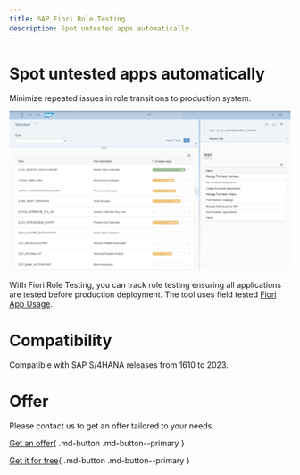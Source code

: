 ```yaml
---
title: SAP Fiori Role Testing
description: Spot untested apps automatically.
---
```

# Spot untested apps automatically

Minimize repeated issues in role transitions to production system.

[![](res/frt.png)](res/frt.png)

With Fiori Role Testing, you can track role testing ensuring all applications are tested before production deployment. The tool uses field tested [Fiori App Usage](https://help.fioriappsusage.org).

# Compatibility

Compatible with SAP S/4HANA releases from 1610 to 2023.

# Offer

Please contact us to get an offer tailored to your needs.

[Get an offer](contact.md){ .md-button .md-button--primary }

[Get it for free](get-for-free.md){ .md-button .md-button--primary }